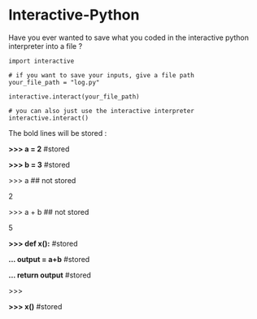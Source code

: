 # Interactive-Python
Have you ever wanted to save what you coded in the interactive python interpreter into a file ?

```
import interactive

# if you want to save your inputs, give a file path
your_file_path = "log.py" 

interactive.interact(your_file_path)

# you can also just use the interactive interpreter 
interactive.interact()
```

The bold lines will be stored :

**>>> a = 2** #stored

**>>> b = 3** #stored

\>>> a ## not stored

2

\>>> a + b ## not stored

5

**>>> def x():** #stored

**...   output = a+b** #stored

**...   return output** #stored

\>>>

**>>> x()** #stored
